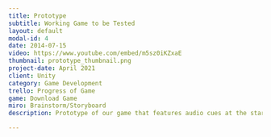 ```yaml
---
title: Prototype
subtitle: Working Game to be Tested
layout: default
modal-id: 4
date: 2014-07-15
video: https://www.youtube.com/embed/m5sz0iKZxaE
thumbnail: prototype_thumbnail.png
project-date: April 2021
client: Unity
category: Game Development
trello: Progress of Game
game: Download Game
miro: Brainstorm/Storyboard
description: Prototype of our game that features audio cues at the start of the game and when walking through there are options to pick up items and use them for events like the tombstone. As we develop the game there will be more objectives to complete like walking through the lake to collect a certain item. We have received many comments about our game that users like and disliked and will be further improved in the final game.

---
```

